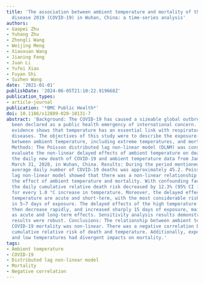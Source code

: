 ```yaml
---
title: 'The association between ambient temperature and mortality of the coronavirus
  disease 2019 (COVID-19) in Wuhan, China: a time-series analysis'
authors:
- Gaopei Zhu
- Yuhang Zhu
- Zhongli Wang
- Weijing Meng
- Xiaoxuan Wang
- Jianing Feng
- Juan Li
- Yufei Xiao
- Fuyan Shi
- Suzhen Wang
date: '2021-01-01'
publishDate: '2024-06-05T21:10:22.919668Z'
publication_types:
- article-journal
publication: '*BMC Public Health*'
doi: 10.1186/s12889-020-10131-7
abstract: 'Background: The COVID-19 has caused a sizeable global outbreak and has
  been declared as a public health emergency of international concern. Sufficient
  evidence shows that temperature has an essential link with respiratory infectious
  diseases. The objectives of this study were to describe the exposure-response relationship
  between ambient temperature, including extreme temperatures, and mortality of COVID-19.
  Methods: The Poisson distributed lag non-linear model (DLNM) was constructed to
  evaluate the non-linear delayed effects of ambient temperature on death, by using
  the daily new death of COVID-19 and ambient temperature data from January 10 to
  March 31, 2020, in Wuhan, China. Results: During the period mentioned above, the
  average daily number of COVID-19 deaths was approximately 45.2. Poisson distributed
  lag non-linear model showed that there was a non-linear relationship (U-shape) between
  the effect of ambient temperature and mortality. With confounding factors controlled,
  the daily cumulative relative death risk decreased by 12.3% (95% CI [3.4, 20.4%])
  for every 1.0 °C increase in temperature. Moreover, the delayed effects of the low
  temperature are acute and short-term, with the most considerable risk occurring
  in 5–7 days of exposure. The delayed effects of the high temperature appeared quickly,
  then decrease rapidly, and increased sharply 15 days of exposure, mainly manifested
  as acute and long-term effects. Sensitivity analysis results demonstrated that the
  results were robust. Conclusions: The relationship between ambient temperature and
  COVID-19 mortality was non-linear. There was a negative correlation between the
  cumulative relative risk of death and temperature. Additionally, exposure to high
  and low temperatures had divergent impacts on mortality.'
tags:
- Ambient temperature
- COVID-19
- Distributed lag non-linear model
- Mortality
- Negative correlation
---
```

